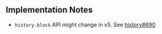 ## Implementation Notes

- `history.block` API might change in v5. See [history#690](https://github.com/ReactTraining/history/issues/690)